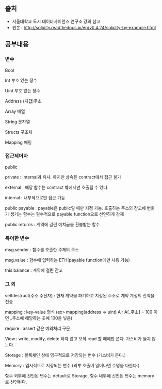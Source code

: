## 출처
+ 서울대학교 도시 데이터사이언스 연구소 강의 참고
+ 원본 : http://solidity.readthedocs.io/en/v0.4.24/solidity-by-example.html

## 공부내용


### 변수

Bool 

Int     부호 있는 정수 

Uint    부호 없는 정수 

Address (지갑)주소

Array   배열

String  문자열

Structs 구조체

Mapping 매핑


### 접근제어자

public

private : internal과 유사. 하지만 상속된 contract에서 접근 불가

external : 해당 함수는 contract 밖에서만 호출될 수 있다. 

internal : 내부적으로만 접근 가능

public payable : payable은 public일 때만 지정 가능. 호출하는 주소의 잔고에 변화가 생기는 함수는 필수적으로 payable function으로 선언하게 강제

public returns : 계약에 걸린 예치금을 환불받는 함수


### 특이한 변수

msg.sender : 함수를 호출한 주체의 주소

msg.value : 함수에 입력하는 ETH(payable function에만 사용 가능)

this.balance : 계약에 걸린 잔고

### 그 외

selfdestruct(주소 수신자) : 현재 계약을 파기하고 지정된 주소로 계약 계정의 잔액을 전송

mapping : key-value 형식 (ex> mapping(address => uint) A : A[_주소] = 100 이면 _주소에 해당하는 곳에 100을 넣음)

require : assert 같은 예외처리 구문

View : write, modify, delete 하지 않고 오직 read 할 때에만 쓴다. 가스비가 들지 않는다.

Storage : 블록체인 상에 영구적으로 저장되는 변수 (가스비가 든다.)

Memory : 임시적으로 저장되는 변수 (외부 호출이 일어나면 수명을 다한다.)

함수 외부에 선언된 변수는 default로 Storage, 함수 내부에 선언된 변수는 memory로 선언된다.

